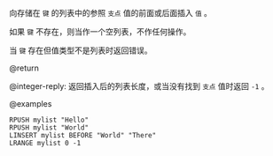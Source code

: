 向存储在 `键` 的列表中的参照 `支点` 值的前面或后面插入 `值` 。

如果 `键` 不存在，则当作一个空列表，不作任何操作。

当 `键` 存在但值类型不是列表时返回错误。

@return

@integer-reply: 返回插入后的列表长度，或当没有找到 `支点` 值时返回 `-1` 。

@examples

```cli
RPUSH mylist "Hello"
RPUSH mylist "World"
LINSERT mylist BEFORE "World" "There"
LRANGE mylist 0 -1
```
